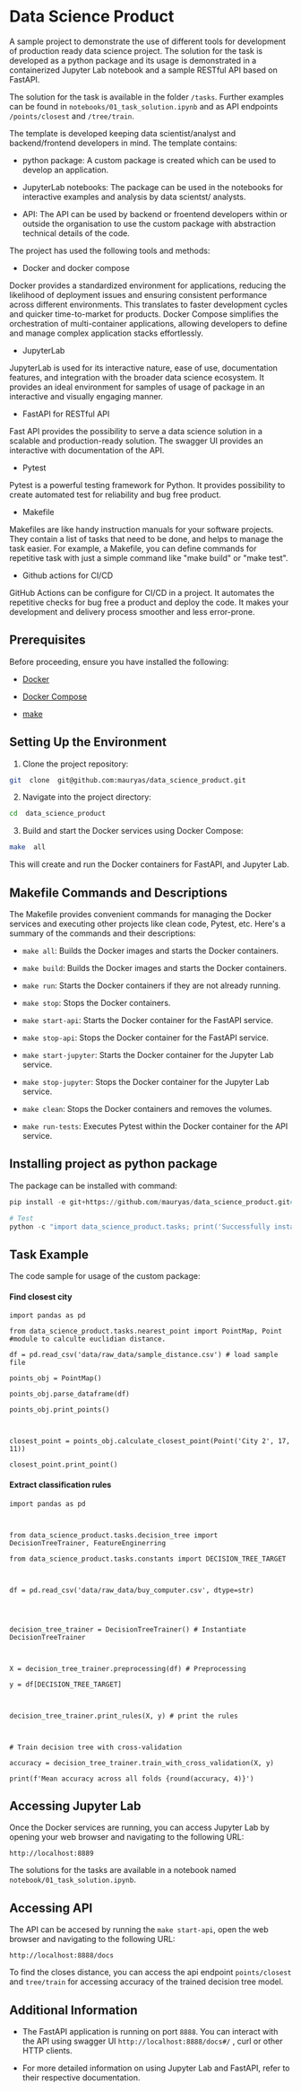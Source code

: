 
  

  

# Data Science Product

  

  

  
A sample project to demonstrate the use of different tools for development of production ready data science project. The solution for the task is developed as a python package and its usage is demonstrated in a containerized Jupyter Lab notebook and a sample RESTful API based on FastAPI.

The solution for the task is available in the folder `/tasks`. Further examples can be found in `notebooks/01_task_solution.ipynb` and as API endpoints `/points/closest` and `/tree/train`. 

  

  

The template is developed keeping data scientist/analyst and backend/frontend developers in mind. The template contains:  

  

- python package: A custom package is created which can be used to develop an application.

  

- JupyterLab notebooks: The package can be used in the notebooks for interactive examples and analysis by data scientst/ analysts.

  

- API: The API can be used by backend or froentend developers within or outside the organisation to use the custom package with abstraction technical details of the code.

  

  

The project has used the following tools and methods:

  

- Docker and docker compose 

  

Docker provides a standardized environment for applications, reducing the likelihood of deployment issues and ensuring consistent performance across different environments. This translates to faster development cycles and quicker time-to-market for products. Docker Compose simplifies the orchestration of multi-container applications, allowing developers to define and manage complex application stacks effortlessly.

  

- JupyterLab

  

JupyterLab is used for its interactive nature, ease of use, documentation features, and integration with the broader data science ecosystem. It provides an ideal environment for samples of usage of package in an interactive and visually engaging manner.

  

- FastAPI for RESTful API 

  

Fast API provides the possibility to serve a data science solution in a scalable and production-ready solution. The swagger UI provides an interactive with documentation of the API.

  

- Pytest

  

Pytest is a powerful testing framework for Python. It provides possibility to create automated test for reliability and bug free product.

  

- Makefile

  

Makefiles are like handy instruction manuals for your software projects. They contain a list of tasks that need to be done, and helps to manage the task easier. For example, a Makefile, you can define commands for repetitive task with just a simple command like "make build" or "make test".

  

- Github actions for CI/CD 

  

GitHub Actions can be configure for CI/CD in a project. It automates the repetitive checks for bug free a product and deploy the code. It makes your development and delivery process smoother and less error-prone.

  

  

  

## Prerequisites

  

  

  

Before proceeding, ensure you have installed the following:

  

  

  

- [Docker](https://docs.docker.com/engine/install/)

  

  

- [Docker Compose](https://docs.docker.com/compose/install/)

  

  

- [make](https://www.gnu.org/software/make/)

  

  

  

## Setting Up the Environment

  

  

  

1. Clone the project repository:

  

  

```bash
git  clone  git@github.com:mauryas/data_science_product.git
```

  

  

  

2. Navigate into the project directory:

  

  

```bash
cd  data_science_product
```

  

  

  

3. Build and start the Docker services using Docker Compose:

  

  

```bash
make  all
```

  

  

  

This will create and run the Docker containers for FastAPI, and Jupyter Lab.

  

  

## Makefile Commands and Descriptions

  

  

  

The Makefile provides convenient commands for managing the Docker services and executing other projects like clean code, Pytest, etc. Here's a summary of the commands and their descriptions:

  

  

  

-  `make all`: Builds the Docker images and starts the Docker containers.

  

  

  

-  `make build`: Builds the Docker images and starts the Docker containers.

  

  

  

-  `make run`: Starts the Docker containers if they are not already running.

  

  

  

-  `make stop`: Stops the Docker containers.

  

  

  

-  `make start-api`: Starts the Docker container for the FastAPI service.

  

  

  

-  `make stop-api`: Stops the Docker container for the FastAPI service.

  

  

  

-  `make start-jupyter`: Starts the Docker container for the Jupyter Lab service.

  

  

  

-  `make stop-jupyter`: Stops the Docker container for the Jupyter Lab service.

  

  

  

-  `make clean`: Stops the Docker containers and removes the volumes.

  

  

  

-  `make run-tests`: Executes Pytest within the Docker container for the API service.

  
  
  
  
  

## Installing project as python package

  
  
  

The package can be installed with command:

  
  
  

```python
pip install -e git+https://github.com/mauryas/data_science_product.git#egg=data_science_product

# Test
python -c "import data_science_product.tasks; print('Successfully installed')"
```

  

  

  

## Task Example


The code sample for usage of the custom package:

#### Find closest city

  
  
  

```
import pandas as pd

from data_science_product.tasks.nearest_point import PointMap, Point #module to calculte euclidian distance.

df = pd.read_csv('data/raw_data/sample_distance.csv') # load sample file

points_obj = PointMap()

points_obj.parse_dataframe(df)

points_obj.print_points()

  

closest_point = points_obj.calculate_closest_point(Point('City 2', 17, 11))

closest_point.print_point()
```

#### Extract classification rules

```
import pandas as pd

  

from data_science_product.tasks.decision_tree import DecisionTreeTrainer, FeatureEnginerring

from data_science_product.tasks.constants import DECISION_TREE_TARGET

  

df = pd.read_csv('data/raw_data/buy_computer.csv', dtype=str)

  
  

decision_tree_trainer = DecisionTreeTrainer() # Instantiate DecisionTreeTrainer

  

X = decision_tree_trainer.preprocessing(df) # Preprocessing

y = df[DECISION_TREE_TARGET]

  

decision_tree_trainer.print_rules(X, y) # print the rules

  

# Train decision tree with cross-validation

accuracy = decision_tree_trainer.train_with_cross_validation(X, y)

print(f'Mean accuracy across all folds {round(accuracy, 4)}')

```

  

  

## Accessing Jupyter Lab

  

  

  

Once the Docker services are running, you can access Jupyter Lab by opening your web browser and navigating to the following URL:

  

  

  

```
http://localhost:8889
```

  

  

  

The solutions for the tasks are available in a notebook named `notebook/01_task_solution.ipynb`.

  

  

## Accessing API

  

  

  
The API can be accesed by running the `make start-api`, open the web browser and navigating to the following URL:

  

  

  

```
http://localhost:8888/docs
```

  

  

  

To find the closes distance, you can access the api endpoint `points/closest` and `tree/train` for accessing accuracy of the trained decision tree model.

  

  

## Additional Information

  

  

  

- The FastAPI application is running on port `8888`. You can interact with the API using swagger UI `http://localhost:8888/docs#/` , curl or other HTTP clients.

  

  

  

- For more detailed information on using Jupyter Lab and FastAPI, refer to their respective documentation.
